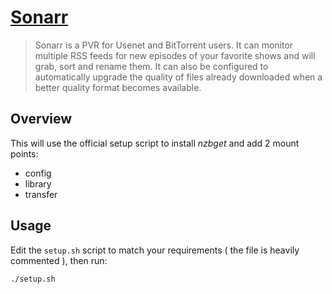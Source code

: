 # [Sonarr](https://sonarr.tv/)

> Sonarr is a PVR for Usenet and BitTorrent users. It can monitor multiple RSS feeds for new episodes of your favorite shows and will grab, sort and rename them. It can also be configured to automatically upgrade the quality of files already downloaded when a better quality format becomes available. 

## Overview

This will use the official setup script to install _nzbget_ and add 2 mount points: 

- config
- library
- transfer

## Usage

Edit the `setup.sh` script to match your requirements ( the file is heavily commented ), then run:

`./setup.sh`



